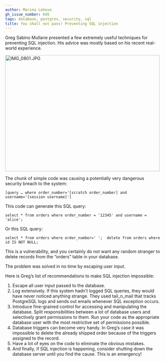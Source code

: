 ```yaml
---
author: Marina Lohova
gh_issue_number: 645
tags: database, postgres, security, sql
title: You shall not pass! Preventing SQL injection
---
```




Greg Sabino Mullane presented a few extremely useful techniques for preventing SQL injection. His advice was mostly based on his recent real-world experience.

<a href="https://www.flickr.com/photos/80083124@N08/7187106237/" title="IMG_0801.JPG by endpoint920, on Flickr"><img alt="IMG_0801.JPG" height="375" src="/blog/2012/06/14/you-shall-not-pass-preventing-sql/image-0.jpeg" width="500"/></a>

The chunk of simple code was causing a potentially very dangerous security breach to the system:

```
[query … where order_number='[scratch order_number] and username='[session username]']
```

This code can generate this SQL query:

```
select * from orders where order_number = '12345' and username = 'alice';
```

Or this SQL query:

```
select * from orders where order_number=' ';  delete from orders where id IS NOT NULL;
```

This is a vulnerability, and you certainly do not want any random stranger to delete records from the “orders” table in your database.

The problem was solved in no time by escaping user input.

Here is Greg’s list of recommendations to make SQL injection impossible:

1. Escape all user input passed to the database.
1. Log extensively. If this system hadn’t logged SQL queries, they would have never noticed anything strange. They used tail_n_mail that tracks PostgreSQL logs and sends out emails whenever SQL exception occurs.
1. Introduce fine-grained control for accessing and manipulating the database. Split responsibilities between a lot of database users and selectively grant permissions to them. Run your code as the appropriate database user with the most restrictive set of permissions possible.
1. Database triggers can become very handy. In Greg’s case it was impossible to delete the already shipped order because of the triggers assigned to the record.
1. Have a lot of eyes on the code to eliminate the obvious mistakes.
1. And finally, if SQL injection is happening, consider shutting down the database server until you find the cause. This is an emergency!


